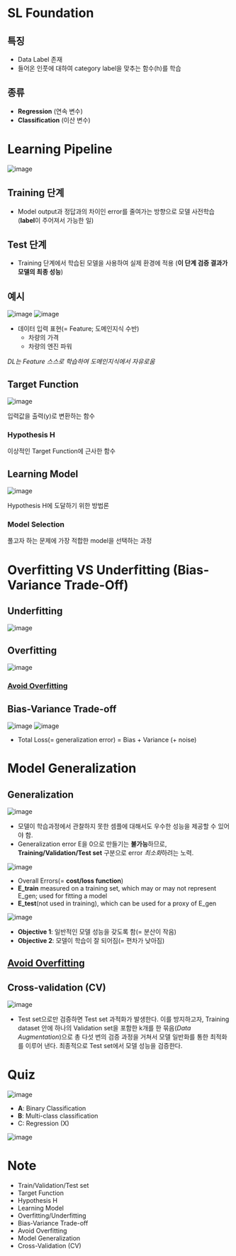 # SL Foundation
## 특징
 - Data Label 존재
 - 들어온 인풋에 대하여 category label을 맞추는 함수(h)를 학습
 
## 종류
- **Regression** (연속 변수)
- **Classification** (이산 변수)

# Learning Pipeline
![image](https://user-images.githubusercontent.com/39285147/178139121-56fc8108-9459-4d01-b591-9cdd7eae8bd9.png)
## Training 단계
- Model output과 정답과의 차이인 error를 줄여가는 방향으로 모델 사전학습 (**label**이 주어져서 가능한 일)
## Test 단계
- Training 단계에서 학습된 모델을 사용하여 실제 환경에 적용 (**이 단계 검증 결과가 모델의 최종 성능**)

## 예시
![image](https://user-images.githubusercontent.com/39285147/178139268-7558ef94-806a-45cc-9253-371ea7f972d0.png)
![image](https://user-images.githubusercontent.com/39285147/178139386-35699b72-d212-499b-ad0d-3de608d0a9d3.png)
- 데이터 입력 표현(= Feature; 도메인지식 수반)
  - 차량의 가격
  - 차량의 엔진 파워

*DL는 Feature 스스로 학습하여 도메인지식에서 자유로움*

## Target Function
![image](https://user-images.githubusercontent.com/39285147/178139459-85abf7ae-627a-413b-b67d-9e889dd47326.png)

입력값을 출력(y)로 변환하는 함수

### Hypothesis H
이상적인 Target Function에 근사한 함수

## Learning Model
![image](https://user-images.githubusercontent.com/39285147/178139561-57635f09-6e64-449f-b407-398080ea50cf.png)

Hypothesis H에 도달하기 위한 방법론

### Model Selection
풀고자 하는 문제에 가장 적합한 model을 선택하는 과정

# Overfitting VS Underfitting (Bias-Variance Trade-Off)
## Underfitting
![image](https://user-images.githubusercontent.com/39285147/178140447-30660140-2d0c-4400-9c41-7e57bb3301ba.png)

## Overfitting
![image](https://user-images.githubusercontent.com/39285147/178140458-0350db01-23e1-4b44-bdaa-379a78bbe0bf.png)

### [Avoid Overfitting](https://github.com/EricChoii/ai-terms/blob/main/overfitting.md)

## Bias-Variance Trade-off
![image](https://user-images.githubusercontent.com/39285147/178140622-63c18b99-1905-44fd-9e65-6b768ca2fd87.png)
![image](https://user-images.githubusercontent.com/39285147/178151883-e8373347-12f0-4f03-be51-60db99e1e3f0.png)
- Total Loss(= generalization error) = Bias + Variance (+ noise)

# Model Generalization
## Generalization
![image](https://user-images.githubusercontent.com/39285147/178139695-ee43a743-1b78-42d7-bb96-17a5a0bd3ebc.png)
- 모델이 학습과정에서 관찰하지 못한 셈플에 대해서도 우수한 성능을 제공할 수 있어야 함.
- Generalization error E을 0으로 만들기는 **불가능**하므로, **Training/Validation/Test set** 구분으로 error *최소화*하려는 노력.

![image](https://user-images.githubusercontent.com/39285147/178139844-e35c7ed4-2c36-4e9a-b3bd-a804e794bc46.png)
- Overall Errors(= **cost/loss function**)
- **E_train** measured on a training set, which may or may not represent E_gen; used for fitting a model
- **E_test**(not used in training), which can be used for a proxy of E_gen

![image](https://user-images.githubusercontent.com/39285147/178140021-2ee36cec-aa7a-4cde-97e9-5910ca406a65.png)
- **Objective 1**: 일반적인 모델 성능을 갖도록 함(= 분산이 작음)
- **Objective 2**: 모델이 학습이 잘 되어짐(= 편차가 낮아짐)

## [Avoid Overfitting](https://github.com/EricChoii/ai-terms/blob/main/overfitting.md)

## Cross-validation (CV)
![image](https://user-images.githubusercontent.com/39285147/178140726-ea0190aa-54f9-4096-90fb-8574d11981cf.png)
- Test set으로만 검증하면 Test set 과적화가 발생한다. 이를 방지하고자, Training dataset 안에 하나의 Validation set을 포함한 k개를 한 묶음(*Data Augmentation*)으로 총 다섯 번의 검증 과정을 거쳐서 모델 일반화를 통한 최적화를 이루어 낸다. 최종적으로 Test set에서 모델 성능을 검증한다.

# Quiz
![image](https://user-images.githubusercontent.com/39285147/178150892-dd2786cd-2bfb-467e-998a-e921ed5d687f.png)
- **A**: Binary Classification
- **B**: Multi-class classification
- C: Regression (X)

![image](https://user-images.githubusercontent.com/39285147/178150921-784febbf-d95f-4d9b-83f0-05be85002e8d.png)

# Note
- Train/Validation/Test set
- Target Function
- Hypothesis H
- Learning Model
- Overfitting/Underfitting
- Bias-Variance Trade-off
- Avoid Overfitting
- Model Generalization
- Cross-Validation (CV)
